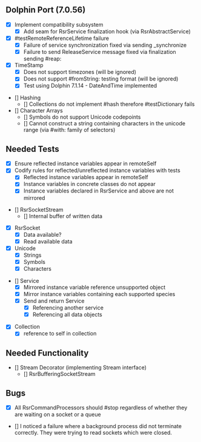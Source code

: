 ## Dolphin Port (7.0.56)

- [x] Implement compatibility subsystem
    - [x] Add seam for RsrService finalization hook (via RsrAbstractService)
- [x] #testRemoteReferenceLifetime failure
    - [x] Failure of service synchronization fixed via sending _synchronize
    - [x] Failure to send ReleaseService message fixed via finalization sending #reap:
- [x] TimeStamp
    - [x] Does not support timezones (will be ignored)
    - [x] Does not support #fromString: testing format (will be ignored)
    - [x] Test using Dolphin 7.1.14 - DateAndTime implemented
- [] Hashing
    - [] Collections do not implement #hash therefore #testDictionary fails
- [] Character Arrays
    - [] Symbols do not support Unicode codepoints
    - [] Cannot construct a string containing characters in the unicode range (via #with: family of selectors)


## Needed Tests

- [x] Ensure reflected instance variables appear in remoteSelf
- [x] Codify rules for reflected/unreflected instance variables with tests
    - [x] Reflected instance variables appear in remoteSelf
    - [x] Instance variables in concrete classes do not appear
    - [x] Instance variables declared in RsrService and above are not mirrored
- [] RsrSocketStream
    - [] Internal buffer of written data
- [x] RsrSocket
    - [x] Data available?
    - [x] Read available data
- [x] Unicode
    - [x] Strings
    - [x] Symbols
    - [x] Characters
- [] Service
    - [x] Mirrored instance variable reference unsupported object
    - [x] Mirror instance variables containing each supported species
    - [x] Send and return Service
        - [x] Referencing another service
        - [x] Referencing all data objects
- [x] Collection
    - [x] reference to self in collection

## Needed Functionality

- [] Stream Decorator (implementing Stream interface)
    - [] RsrBufferingSocketStream

## Bugs

- [x] All RsrCommandProcessors should #stop regardless of whether they are waiting on a socket or a queue
- [] I noticed a failure where a background process did not terminate correctly. They were trying to read sockets which were closed.